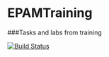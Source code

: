 # EPAMTraining

###Tasks and labs from training

[![Build Status](https://travis-ci.org/artemjackson/EPAMTraining.svg?branch=master)](https://travis-ci.org/artemjackson/EPAMTraining)
